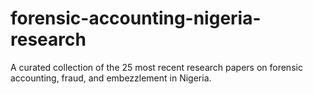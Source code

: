 # forensic-accounting-nigeria-research
A curated collection of the 25 most recent research papers on forensic accounting, fraud, and embezzlement in Nigeria.
